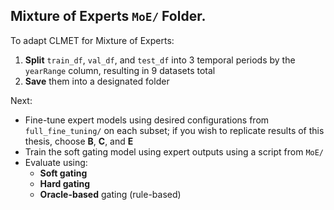 ## Mixture of Experts `MoE/` Folder.

To adapt CLMET for Mixture of Experts:

1. **Split** `train_df`, `val_df`, and `test_df` into 3 temporal periods by the `yearRange` column, resulting in 9 datasets total 
2. **Save** them into a designated folder

Next:

- Fine-tune expert models using desired configurations from `full_fine_tuning/` on each subset; if you wish to replicate results of this thesis, choose  **B**, **C**, and **E**
- Train the soft gating model using expert outputs using a script from `MoE/`
- Evaluate using:
  - **Soft gating**
  - **Hard gating**
  - **Oracle-based** gating (rule-based)

